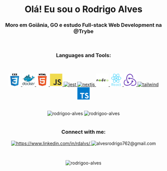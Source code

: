 
<h1 align="center">Olá! Eu sou o Rodrigo Alves</h1>
<h3 align="center">Moro em Goiânia, GO e estudo Full-stack Web Development na @Trybe</h3>
<br>

<h3 align="center">Languages and Tools:</h3>
<br>

<p align="center"> 
<a href="https://www.w3schools.com/css/" target="_blank" rel="noreferrer"> 
  <img src="https://raw.githubusercontent.com/devicons/devicon/master/icons/css3/css3-original-wordmark.svg" alt="css3" width="40" height="40"/> 
</a> 
<a href="https://www.docker.com/" target="_blank" rel="noreferrer"> 
  <img src="https://raw.githubusercontent.com/devicons/devicon/master/icons/docker/docker-original-wordmark.svg" alt="docker" width="40" height="40"> 
</a> 
<a href="https://www.w3.org/html/" target="_blank" rel="noreferrer"> 
  <img src="https://raw.githubusercontent.com/devicons/devicon/master/icons/html5/html5-original-wordmark.svg" alt="html5" width="40" height="40"/> 
</a> 
<a href="https://developer.mozilla.org/en-US/docs/Web/JavaScript" target="_blank" rel="noreferrer"> 
  <img src="https://raw.githubusercontent.com/devicons/devicon/master/icons/javascript/javascript-original.svg" alt="javascript" width="40" height="40"/> 
</a> 
<a href="https://jestjs.io" target="_blank" rel="noreferrer"> 
  <img src="https://www.vectorlogo.zone/logos/jestjsio/jestjsio-icon.svg" alt="jest" width="40" height="40"/> 
</a> 
<a href="https://nextjs.org/" target="_blank" rel="noreferrer"> 
  <img src="https://cdn.worldvectorlogo.com/logos/nextjs-2.svg" alt="nextjs" width="40" height="40"/> 
</a> 
<a href="https://nodejs.org" target="_blank" rel="noreferrer"> 
  <img src="https://raw.githubusercontent.com/devicons/devicon/master/icons/nodejs/nodejs-original-wordmark.svg" alt="nodejs" width="40" height="40"> 
</a> 
<a href="https://reactjs.org/" target="_blank" rel="noreferrer"> 
  <img src="https://raw.githubusercontent.com/devicons/devicon/master/icons/react/react-original-wordmark.svg" alt="react" width="40" height="40"/> 
</a> 
<a href="https://redux.js.org" target="_blank" rel="noreferrer"> 
  <img src="https://raw.githubusercontent.com/devicons/devicon/master/icons/redux/redux-original.svg" alt="redux" width="40" height="40"/> 
</a> 
<a href="https://tailwindcss.com/" target="_blank" rel="noreferrer"> 
  <img src="https://www.vectorlogo.zone/logos/tailwindcss/tailwindcss-icon.svg" alt="tailwind" width="40" height="40"/> 
</a> 
<a href="https://www.typescriptlang.org/" target="_blank" rel="noreferrer"> 
  <img src="https://raw.githubusercontent.com/devicons/devicon/master/icons/typescript/typescript-original.svg" alt="typescript" width="40" height="40"/> 
</a> 
</p>
<br>


<div align="center">
  <img height="200em" align="center"src="https://github-readme-stats.vercel.app/api?username=rodrigoo-alves&show_icons=true&locale=en" alt="rodrigoo-alves" />
  <img height="200em" align="center" src="https://github-readme-stats.vercel.app/api/top-langs?username=rodrigoo-alves&show_icons=true&locale=en&layout=compact" alt="rodrigoo-alves" />
</div>
<br>

<h3 align="center">Connect with me:</h3>

<p align="center">
<a href="https://www.linkedin.com/in/rdalvs/" target="blank">
  <img align="center" src="https://img.shields.io/badge/linkedin-%230077B5.svg?style=for-the-badge&logo=linkedin&logoColor=white" alt="https://www.linkedin.com/in/rdalvs/"/>
</a>
<a target="blank">
  <img align="center" src="https://img.shields.io/badge/Gmail-D14836?style=for-the-badge&logo=gmail&logoColor=white" alt="alvesrodrigo762@gmail.com">
</a>
</p>
<br>

<p align="center"> 
<img src="https://komarev.com/ghpvc/?username=rodrigoo-alves&label=Profile%20views&color=0e75b6&style=flat" alt="rodrigoo-alves" /> 
</p>
